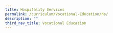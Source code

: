 ```yaml
---
title: Hospitality Services
permalink: /curriculum/Vocational-Education/hs/
description: ""
third_nav_title: Vocational Education
---
```

